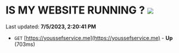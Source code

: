 # IS MY WEBSITE RUNNING ? [![](https://img.shields.io/static/v1?label=Sponsor&message=%E2%9D%A4&logo=GitHub&color=%23fe8e86)](https://github.com/sponsors/<username>)

Last updated: **7/5/2023, 2:20:41 PM**

- `GET` [https://youssefservice.me](https://youssefservice.me) - **Up** (703ms)
